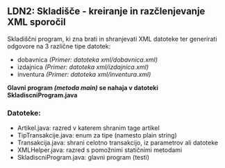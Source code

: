 LDN2: Skladišče - kreiranje in razčlenjevanje XML sporočil
--------

Skladiščni program, ki zna brati in shranjevati XML datoteke ter generirati odgovore na 3 različne tipe datotek:
*   dobavnica *(Primer: datoteka xml/dobavnica.xml)*
*   izdajnica *(Primer: datoteka xml/izdajnica.xml)*
*   inventura *(Primer: datoteka xml/inventura.xml)*

**Glavni program *(metoda main)* se nahaja v datoteki SkladiscniProgram.java**

### Datoteke: ###

 * Artikel.java: razred v katerem shranim tage artikel
 * TipTransakcije.java: enum za tipe (namesto plain string)
 * Transakcija.java: shrani celotno transakcijo, iz parametrov ali datoteke
 * XMLHelper.java: razred s pomožnimi statičnimi metodami
 * SkladiscniProgram.java: glavni program (testi)

